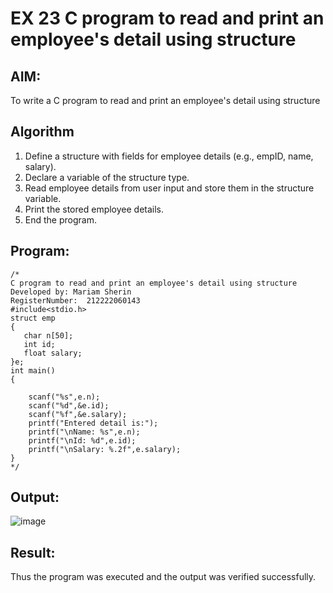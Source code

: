 # EX 23 C program to read and print an employee's detail using structure
## AIM:
To write a C program to read and print an employee's detail using structure



## Algorithm
1. Define a structure with fields for employee details (e.g., empID, name, salary).
2. Declare a variable of the structure type.
3. Read employee details from user input and store them in the structure variable.
4. Print the stored employee details.
5. End the program.


## Program:
```
/*
C program to read and print an employee's detail using structure
Developed by: Mariam Sherin
RegisterNumber:  212222060143
#include<stdio.h>
struct emp
{
   char n[50];
   int id;
   float salary;
}e;
int main()
{
    
    scanf("%s",e.n);
    scanf("%d",&e.id);
    scanf("%f",&e.salary);
    printf("Entered detail is:");
    printf("\nName: %s",e.n);
    printf("\nId: %d",e.id);
    printf("\nSalary: %.2f",e.salary);
}
*/
```

## Output:

![image](https://github.com/user-attachments/assets/7c55b455-f178-4405-879a-f6f2b286d940)


## Result:
Thus the program was executed and the output was verified successfully.
